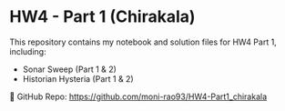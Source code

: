 # HW4 - Part 1 (Chirakala)

This repository contains my notebook and solution files for HW4 Part 1, including:

- Sonar Sweep (Part 1 & 2)
- Historian Hysteria (Part 1 & 2)

🔗 GitHub Repo: https://github.com/moni-rao93/HW4-Part1_chirakala
